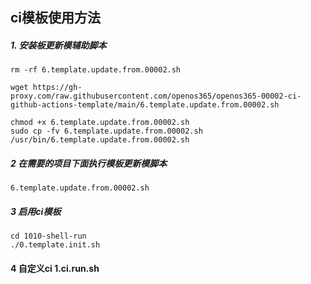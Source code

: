 ## ci模板使用方法


##### 1. 安装板更新模辅助脚本
```
rm -rf 6.template.update.from.00002.sh

wget https://gh-proxy.com/raw.githubusercontent.com/openos365/openos365-00002-ci-github-actions-template/main/6.template.update.from.00002.sh

chmod +x 6.template.update.from.00002.sh
sudo cp -fv 6.template.update.from.00002.sh /usr/bin/6.template.update.from.00002.sh

```

##### 2 在需要的项目下面执行模板更新模脚本

```
6.template.update.from.00002.sh 
```

##### 3 启用ci模板

```
cd 1010-shell-run
./0.template.init.sh
```

#### 4 自定义ci 1.ci.run.sh